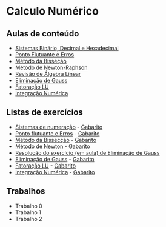 # Calculo Numérico

## Aulas de conteúdo ##
* [Sistemas Binário, Decimal e Hexadecimal](https://github.com/philsf/Calculo_Numerico/raw/master/Notas_de_aula/CN-Notas_de_aula-SistNum.pdf)
* [Ponto Flutuante e Erros](https://github.com/philsf/Calculo_Numerico/raw/master/Notas_de_aula/CN-Notas_de_aula-PF_Erro.pdf)
* [Método da Bisseção](https://github.com/philsf/Calculo_Numerico/raw/master/Notas_de_aula/CN-Notas_de_aula-Bisseccao.pdf)
* [Método de Newton-Raphson](https://github.com/philsf/Calculo_Numerico/raw/master/Notas_de_aula/CN-Notas_de_aula-Newton.pdf)
* [Revisão de Álgebra Linear](https://github.com/philsf/Calculo_Numerico/raw/master/Notas_de_aula/CN-Notas_de_aula-Revisao_AL.pdf)
* [Eliminação de Gauss](https://github.com/philsf/Calculo_Numerico/raw/master/Notas_de_aula/CN-Notas_de_aula-Eliminacao_Gauss.pdf)
* [Fatoração LU](https://github.com/philsf/Calculo_Numerico/raw/master/Notas_de_aula/CN-Notas_de_aula-FatLU.pdf)
* [Integração Numérica](https://github.com/philsf/Calculo_Numerico/raw/master/Notas_de_aula/CN-Notas_de_aula-Integracao.pdf)

## Listas de exercícios ##

* [Sistemas de numeração](https://github.com/philsf/Calculo_Numerico/raw/master/Listas/CN-lista-sistnum-exercicios.pdf) - [Gabarito](https://github.com/philsf/Calculo_Numerico/raw/master/Listas/CN-lista-sistnum-gabarito.pdf)
* [Ponto flutuante e Erros](https://github.com/philsf/Calculo_Numerico/raw/master/Listas/CN-lista-pf-erros-exercicios.pdf) - [Gabarito](https://github.com/philsf/Calculo_Numerico/raw/master/Listas/CN-lista-pf-erros-gabarito.pdf)
* [Método da Bissecção](https://github.com/philsf/Calculo_Numerico/raw/master/Listas/CN-lista-bisseccao-exercicios.pdf) - [Gabarito](https://github.com/philsf/Calculo_Numerico/raw/master/Listas/CN-lista-bisseccao-gabarito.pdf)
* [Método de Newton](https://github.com/philsf/Calculo_Numerico/raw/master/Listas/CN-lista-newton-exercicios.pdf) - [Gabarito](https://github.com/philsf/Calculo_Numerico/raw/master/Listas/CN-lista-newton-gabarito.pdf)
* [Resolução do exercício (em aula) de Eliminação de Gauss](https://github.com/philsf/Calculo_Numerico/blob/master/Notas_de_aula/CN-Notas_de_aula-Eliminacao_Gauss-exercicio.pdf)
* [Eliminação de Gauss](https://github.com/philsf/Calculo_Numerico/raw/master/Listas/CN-lista-eliminacaogauss-exercicios.pdf) - [Gabarito](https://github.com/philsf/Calculo_Numerico/raw/master/Listas/CN-lista-eliminacaogauss-gabarito.pdf)
* [Fatoração LU](https://github.com/philsf/Calculo_Numerico/raw/master/Listas/CN-lista-fatoracaolu-exercicios.pdf) - [Gabarito](https://github.com/philsf/Calculo_Numerico/raw/master/Listas/CN-lista-fatoracaolu-gabarito.pdf)
* [Integração Numérica](https://github.com/philsf/Calculo_Numerico/raw/master/Listas/CN-lista-integracaonum-exercicios.pdf) - [Gabarito](https://github.com/philsf/Calculo_Numerico/raw/master/Listas/CN-lista-integracaonum-gabarito.pdf)

## Trabalhos ##
* Trabalho 0
* Trabalho 1
* Trabalho 2
